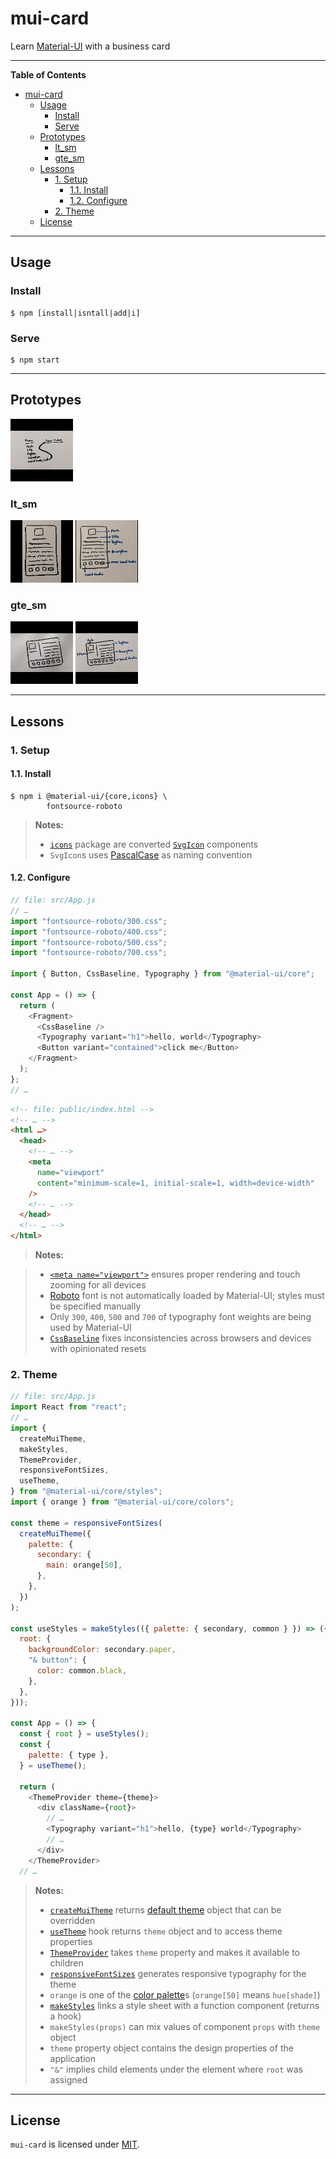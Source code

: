 # mui-card

Learn [Material-UI](https://material-ui.com) with a business card

---

<!-- markdown-toc start - Don't edit this section. Run M-x markdown-toc-refresh-toc -->

**Table of Contents**

- [mui-card](#mui-card)
  - [Usage](#usage)
    - [Install](#install)
    - [Serve](#serve)
  - [Prototypes](#prototypes)
    - [lt_sm](#lt_sm)
    - [gte_sm](#gte_sm)
  - [Lessons](#lessons)
    - [1. Setup](#1-setup)
      - [1.1. Install](#11-install)
      - [1.2. Configure](#12-configure)
    - [2. Theme](#2-theme)
  - [License](#license)

<!-- markdown-toc end -->

---

## Usage

### Install

```shell
$ npm [install|isntall|add|i]
```

### Serve

```shell
$ npm start
```

---

## Prototypes

[![](./.prototypes/thumbnails/breadboard.jpg)](./.prototypes/images/breadboard.jpg "Breadboard")

### lt_sm

[![](./.prototypes/thumbnails/lt_sm/sketch.jpg)](./.prototypes/images/lt_sm/sketch.jpg "Sketch")
[![](./.prototypes/thumbnails/lt_sm/elements.jpg)](./.prototypes/images/lt_sm/elements.jpg "Elements")

### gte_sm

[![](./.prototypes/thumbnails/gte_sm/sketch.jpg)](./.prototypes/images/gte_sm/sketch.jpg "Sketch")
[![](./.prototypes/thumbnails/gte_sm/elements.jpg)](./.prototypes/images/gte_sm/elements.jpg "Elements")

---

## Lessons

### 1. Setup

#### 1.1. Install

```shell
$ npm i @material-ui/{core,icons} \
        fontsource-roboto
```

> **Notes:**
>
> - [`icons`](https://material-ui.com/components/material-icons) package are converted [`SvgIcon`](https://material-ui.com/api/svg-icon) components
> - `SvgIcon`s uses [PascalCase](https://wiki.c2.com/?PascalCase) as naming convention

#### 1.2. Configure

```javascript
// file: src/App.js
// …
import "fontsource-roboto/300.css";
import "fontsource-roboto/400.css";
import "fontsource-roboto/500.css";
import "fontsource-roboto/700.css";

import { Button, CssBaseline, Typography } from "@material-ui/core";

const App = () => {
  return (
    <Fragment>
      <CssBaseline />
      <Typography variant="h1">hello, world</Typography>
      <Button variant="contained">click me</Button>
    </Fragment>
  );
};
// …
```

```html
<!-- file: public/index.html -->
<!-- … -->
<html …>
  <head>
    <!-- … -->
    <meta
      name="viewport"
      content="minimum-scale=1, initial-scale=1, width=device-width"
    />
    <!-- … -->
  </head>
  <!-- … -->
</html>
```

> **Notes:**

> - [`<meta name="viewport">`](https://developer.mozilla.org/en-US/docs/Mozilla/Mobile/Viewport_meta_tag#Enter_viewport_meta_tag) ensures proper rendering and touch zooming for all devices
> - [Roboto](https://fonts.google.com/specimen/Roboto) font is not automatically loaded by Material-UI; styles must be specified manually
> - Only `300`, `400`, `500` and `700` of typography font weights are being used by Material-UI
> - [`CssBaseline`](https://material-ui.com/components/css-baseline) fixes inconsistencies across browsers and devices with opinionated resets

### 2. Theme

```javascript
// file: src/App.js
import React from "react";
// …
import {
  createMuiTheme,
  makeStyles,
  ThemeProvider,
  responsiveFontSizes,
  useTheme,
} from "@material-ui/core/styles";
import { orange } from "@material-ui/core/colors";

const theme = responsiveFontSizes(
  createMuiTheme({
    palette: {
      secondary: {
        main: orange[50],
      },
    },
  })
);

const useStyles = makeStyles(({ palette: { secondary, common } }) => ({
  root: {
    backgroundColor: secondary.paper,
    "& button": {
      color: common.black,
    },
  },
}));

const App = () => {
  const { root } = useStyles();
  const {
    palette: { type },
  } = useTheme();

  return (
    <ThemeProvider theme={theme}>
      <div className={root}>
        // …
        <Typography variant="h1">hello, {type} world</Typography>
        // …
      </div>
    </ThemeProvider>
  // …
```

> **Notes:**
>
> - [`createMuiTheme`](https://material-ui.com/customization/theming/#createmuitheme-options-args-theme) returns [default theme](https://material-ui.com/customization/default-theme) object that can be overridden
> - [`useTheme`](https://material-ui.com/styles/api/#usetheme-theme) hook returns `theme` object and to access theme properties
> - [`ThemeProvider`](https://material-ui.com/styles/api/#themeprovider) takes `theme` property and makes it available to children
> - [`responsiveFontSizes`](https://material-ui.com/customization/theming/#responsivefontsizes-theme-options-theme) generates responsive typography for the theme
> - `orange` is one of the [color palette](https://material-ui.com/customization/color/#color-palette)s (`orange[50]` means `hue[shade]`)
> - [`makeStyles`](https://material-ui.com/styles/api/#makestyles-styles-options-hook) links a style sheet with a function component (returns a hook)
> - `makeStyles(props)` can mix values of component `props` with `theme` object
> - `theme` property object contains the design properties of the application
> - `"&"` implies child elements under the element where `root` was assigned

---

## License

`mui-card` is licensed under [MIT](./LICENSE).
